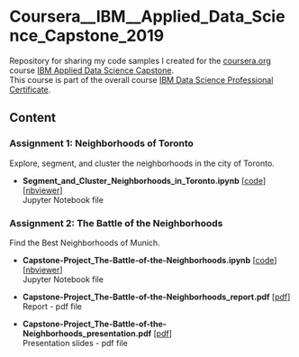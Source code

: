# Coursera__IBM__Applied_Data_Science_Capstone_2019

Repository for sharing my code samples I created for the
[coursera.org](https://www.coursera.org)
course
[IBM Applied Data Science Capstone](https://www.coursera.org/learn/applied-data-science-capstone).  
This course is part of the overall course 
[IBM Data Science Professional Certificate](https://www.coursera.org/professional-certificates/ibm-data-science).



## Content



### Assignment 1: Neighborhoods of Toronto

Explore, segment, and cluster the neighborhoods in the city of Toronto.

- **Segment_and_Cluster_Neighborhoods_in_Toronto.ipynb**
  [[code](https://github.com/CastraRegina/eLearning/blob/master/Coursera__IBM__Applied_Data_Science_Capstone_2019/Segment_and_Cluster_Neighborhoods_in_Toronto.ipynb)]
  [[nbviewer](https://nbviewer.jupyter.org/github/CastraRegina/eLearning/blob/master/Coursera__IBM__Applied_Data_Science_Capstone_2019/Segment_and_Cluster_Neighborhoods_in_Toronto.ipynb)]\
  Jupyter Notebook file    



### Assignment 2: The Battle of the Neighborhoods

Find the Best Neighborhoods of Munich.

- **Capstone-Project_The-Battle-of-the-Neighborhoods.ipynb**
  [[code](https://github.com/CastraRegina/eLearning/blob/master/Coursera__IBM__Applied_Data_Science_Capstone_2019/Capstone-Project_The-Battle-of-the-Neighborhoods.ipynb)]
  [[nbviewer](https://nbviewer.jupyter.org/github/CastraRegina/eLearning/blob/master/Coursera__IBM__Applied_Data_Science_Capstone_2019/Capstone-Project_The-Battle-of-the-Neighborhoods.ipynb)]\
  Jupyter Notebook file

- **Capstone-Project_The-Battle-of-the-Neighborhoods_report.pdf**
  [[pdf](https://github.com/CastraRegina/eLearning/blob/master/Coursera__IBM__Applied_Data_Science_Capstone_2019/Capstone-Project_The-Battle-of-the-Neighborhoods_report.pdf)]\
  Report - pdf file

- **Capstone-Project_The-Battle-of-the-Neighborhoods_presentation.pdf**
  [[pdf](https://github.com/CastraRegina/eLearning/blob/master/Coursera__IBM__Applied_Data_Science_Capstone_2019/Capstone-Project_The-Battle-of-the-Neighborhoods_presentation.pdf)]\
  Presentation slides - pdf file


